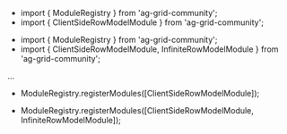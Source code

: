 - import { ModuleRegistry } from 'ag-grid-community';
- import { ClientSideRowModelModule } from 'ag-grid-community';
+ import { ModuleRegistry } from 'ag-grid-community';
+ import { ClientSideRowModelModule, InfiniteRowModelModule } from 'ag-grid-community';

...

- ModuleRegistry.registerModules([ClientSideRowModelModule]);
+ ModuleRegistry.registerModules([ClientSideRowModelModule, InfiniteRowModelModule]);
